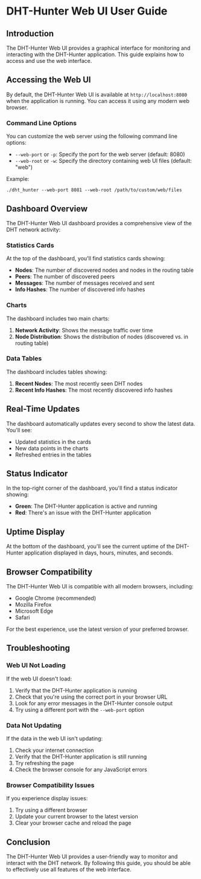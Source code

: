 # DHT-Hunter Web UI User Guide

## Introduction

The DHT-Hunter Web UI provides a graphical interface for monitoring and interacting with the DHT-Hunter application. This guide explains how to access and use the web interface.

## Accessing the Web UI

By default, the DHT-Hunter Web UI is available at `http://localhost:8080` when the application is running. You can access it using any modern web browser.

### Command Line Options

You can customize the web server using the following command line options:

- `--web-port` or `-p`: Specify the port for the web server (default: 8080)
- `--web-root` or `-w`: Specify the directory containing web UI files (default: "web")

Example:
```
./dht_hunter --web-port 8081 --web-root /path/to/custom/web/files
```

## Dashboard Overview

The DHT-Hunter Web UI dashboard provides a comprehensive view of the DHT network activity:

### Statistics Cards

At the top of the dashboard, you'll find statistics cards showing:

- **Nodes**: The number of discovered nodes and nodes in the routing table
- **Peers**: The number of discovered peers
- **Messages**: The number of messages received and sent
- **Info Hashes**: The number of discovered info hashes

### Charts

The dashboard includes two main charts:

1. **Network Activity**: Shows the message traffic over time
2. **Node Distribution**: Shows the distribution of nodes (discovered vs. in routing table)

### Data Tables

The dashboard includes tables showing:

1. **Recent Nodes**: The most recently seen DHT nodes
2. **Recent Info Hashes**: The most recently discovered info hashes

## Real-Time Updates

The dashboard automatically updates every second to show the latest data. You'll see:

- Updated statistics in the cards
- New data points in the charts
- Refreshed entries in the tables

## Status Indicator

In the top-right corner of the dashboard, you'll find a status indicator showing:

- **Green**: The DHT-Hunter application is active and running
- **Red**: There's an issue with the DHT-Hunter application

## Uptime Display

At the bottom of the dashboard, you'll see the current uptime of the DHT-Hunter application displayed in days, hours, minutes, and seconds.

## Browser Compatibility

The DHT-Hunter Web UI is compatible with all modern browsers, including:

- Google Chrome (recommended)
- Mozilla Firefox
- Microsoft Edge
- Safari

For the best experience, use the latest version of your preferred browser.

## Troubleshooting

### Web UI Not Loading

If the web UI doesn't load:

1. Verify that the DHT-Hunter application is running
2. Check that you're using the correct port in your browser URL
3. Look for any error messages in the DHT-Hunter console output
4. Try using a different port with the `--web-port` option

### Data Not Updating

If the data in the web UI isn't updating:

1. Check your internet connection
2. Verify that the DHT-Hunter application is still running
3. Try refreshing the page
4. Check the browser console for any JavaScript errors

### Browser Compatibility Issues

If you experience display issues:

1. Try using a different browser
2. Update your current browser to the latest version
3. Clear your browser cache and reload the page

## Conclusion

The DHT-Hunter Web UI provides a user-friendly way to monitor and interact with the DHT network. By following this guide, you should be able to effectively use all features of the web interface.
